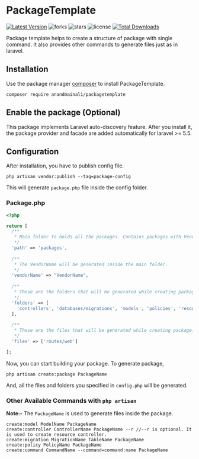 # PackageTemplate
[![Latest Version](https://img.shields.io/github/issues/anandmainali/PackageTemplate)](https://github.com/anandmainali/PackageTemplate/releases)
![forks](https://img.shields.io/github/forks/anandmainali/PackageTemplate)
![stars](https://img.shields.io/github/stars/anandmainali/PackageTemplate)
![license](https://img.shields.io/github/license/anandmainali/PackageTemplate)
[![Total Downloads](https://img.shields.io/packagist/dt/anandmainali/PackageTemplate?style=flat-square)](https://packagist.org/packages/anandmainali/packagetemplate)

Package template helps to create a structure of package with single command. It also provides other commands
to generate files just as in laravel.

## Installation
Use the package manager <a href="https://packagist.org/packages/anandmainali/packagetemplate" target="_blank">composer</a> to install PackageTemplate.

<code>composer require anandmainali/packagetemplate</code>

## Enable the package (Optional)
This package implements Laravel auto-discovery feature. After you install it, the package provider and facade are added automatically for laravel >= 5.5.

## Configuration
After installation, you have to publish config file.

<code>php artisan vendor:publish --tag=package-config</code>

This will generate `package.php` file inside the config folder.

### Package.php

```php
<?php

return [
  /**
   * Main folder to holds all the packages. Contains packages with VendorName. 
   */
  'path' => 'packages',
  
  /**
   * The VendorName will be generated inside the main folder.
   */
  'vendorName' => "VendorName",
  
  /**
   * These are the folders that will be generated while creating package.
   */
  'folders' => [
    'controllers', 'databases/migrations', 'models', 'policies', 'resources/views', 'routes'
  ],
  
  /**
   * These are the files that will be generated while creating package.
   */
  'files' => ['routes/web']

];
```

Now, you can start building your package. To generate package,

` php artisan create:package PackageName ` 

And, all the files and folders you specified in `config.php` will be generated.

### Other Available Commands with `php artisan`

<b>Note:-</b> The `PackageName` is used to generate files inside the package. 

```
create:model ModelName PackageName
create:controller ControllerName PackageName --r //--r is optional. It is used to create resource controller.
create:migration MigrationName TableName PackageName
create:policy PolicyName PackageName
create:command CommandName --command=command:name PackageName
```
